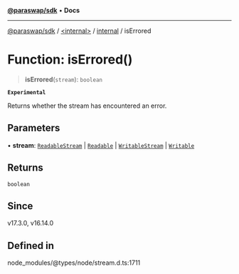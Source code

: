 [**@paraswap/sdk**](../../../../README.md) • **Docs**

***

[@paraswap/sdk](../../../../globals.md) / [\<internal\>](../../../README.md) / [internal](../README.md) / isErrored

# Function: isErrored()

> **isErrored**(`stream`): `boolean`

**`Experimental`**

Returns whether the stream has encountered an error.

## Parameters

• **stream**: [`ReadableStream`](../../../interfaces/ReadableStream.md) \| [`Readable`](../../../classes/Readable.md) \| [`WritableStream`](../../../interfaces/WritableStream.md) \| [`Writable`](../classes/Writable.md)

## Returns

`boolean`

## Since

v17.3.0, v16.14.0

## Defined in

node\_modules/@types/node/stream.d.ts:1711
